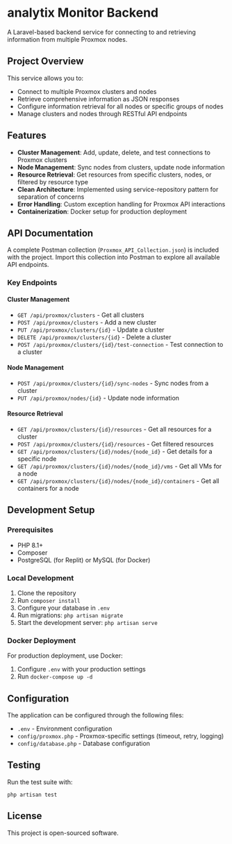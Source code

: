 # analytix Monitor Backend

A Laravel-based backend service for connecting to and retrieving information from multiple Proxmox nodes.

## Project Overview

This service allows you to:
- Connect to multiple Proxmox clusters and nodes
- Retrieve comprehensive information as JSON responses
- Configure information retrieval for all nodes or specific groups of nodes
- Manage clusters and nodes through RESTful API endpoints

## Features

- **Cluster Management**: Add, update, delete, and test connections to Proxmox clusters
- **Node Management**: Sync nodes from clusters, update node information
- **Resource Retrieval**: Get resources from specific clusters, nodes, or filtered by resource type
- **Clean Architecture**: Implemented using service-repository pattern for separation of concerns
- **Error Handling**: Custom exception handling for Proxmox API interactions
- **Containerization**: Docker setup for production deployment

## API Documentation

A complete Postman collection (`Proxmox_API_Collection.json`) is included with the project. Import this collection into Postman to explore all available API endpoints.

### Key Endpoints

#### Cluster Management
- `GET /api/proxmox/clusters` - Get all clusters
- `POST /api/proxmox/clusters` - Add a new cluster
- `PUT /api/proxmox/clusters/{id}` - Update a cluster
- `DELETE /api/proxmox/clusters/{id}` - Delete a cluster
- `POST /api/proxmox/clusters/{id}/test-connection` - Test connection to a cluster

#### Node Management
- `POST /api/proxmox/clusters/{id}/sync-nodes` - Sync nodes from a cluster
- `PUT /api/proxmox/nodes/{id}` - Update node information

#### Resource Retrieval
- `GET /api/proxmox/clusters/{id}/resources` - Get all resources for a cluster
- `POST /api/proxmox/clusters/{id}/resources` - Get filtered resources
- `GET /api/proxmox/clusters/{id}/nodes/{node_id}` - Get details for a specific node
- `GET /api/proxmox/clusters/{id}/nodes/{node_id}/vms` - Get all VMs for a node
- `GET /api/proxmox/clusters/{id}/nodes/{node_id}/containers` - Get all containers for a node

## Development Setup

### Prerequisites
- PHP 8.1+
- Composer
- PostgreSQL (for Replit) or MySQL (for Docker)

### Local Development

1. Clone the repository
2. Run `composer install`
3. Configure your database in `.env`
4. Run migrations: `php artisan migrate`
5. Start the development server: `php artisan serve`

### Docker Deployment

For production deployment, use Docker:

1. Configure `.env` with your production settings
2. Run `docker-compose up -d`

## Configuration

The application can be configured through the following files:

- `.env` - Environment configuration
- `config/proxmox.php` - Proxmox-specific settings (timeout, retry, logging)
- `config/database.php` - Database configuration

## Testing

Run the test suite with:

```
php artisan test
```

## License

This project is open-sourced software.
